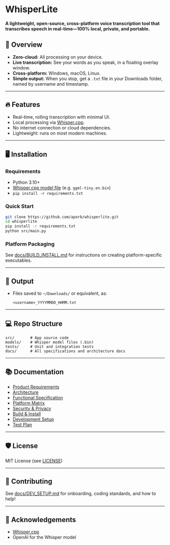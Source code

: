 # WhisperLite

**A lightweight, open-source, cross-platform voice transcription tool that transcribes speech in real-time—100% local, private, and portable.**

## 🚀 Overview

- **Zero-cloud:** All processing on your device.
- **Live transcription:** See your words as you speak, in a floating overlay window.
- **Cross-platform:** Windows, macOS, Linux.
- **Simple output:** When you stop, get a `.txt` file in your Downloads folder, named by username and timestamp.

---

## 🔥 Features

- Real-time, rolling transcription with minimal UI.
- Local processing via [Whisper.cpp](https://github.com/ggerganov/whisper.cpp).
- No internet connection or cloud dependencies.
- Lightweight: runs on most modern machines.

---

## 🖥️ Installation

### Requirements

- Python 3.10+
- [Whisper.cpp model file](https://huggingface.co/ggerganov/whisper.cpp/tree/main) (e.g. `ggml-tiny.en.bin`)
- `pip install -r requirements.txt`

### Quick Start

```bash
git clone https://github.com/aporb/whisperlite.git
cd whisperlite
pip install -r requirements.txt
python src/main.py
```

### Platform Packaging

See [docs/BUILD\_INSTALL.md](docs/BUILD_INSTALL.md) for instructions on creating platform-specific executables.

---

## 📁 Output

* Files saved to `~/Downloads/` or equivalent, as:

  ```
  <username>_YYYYMMDD_HHMM.txt
  ```

---

## 💻 Repo Structure

```
src/       # App source code
models/    # Whisper model files (.bin)
tests/     # Unit and integration tests
docs/      # All specifications and architecture docs
```

---

## 📚 Documentation

* [Product Requirements](docs/PRODUCT_REQUIREMENTS.md)
* [Architecture](docs/ARCHITECTURE.md)
* [Functional Specification](docs/FUNCTIONAL_SPEC.md)
* [Platform Matrix](docs/PLATFORM_MATRIX.md)
* [Security & Privacy](docs/SECURITY_PRIVACY.md)
* [Build & Install](docs/BUILD_INSTALL.md)
* [Development Setup](docs/DEV_SETUP.md)
* [Test Plan](docs/TEST_PLAN.md)

---

## 🛡️ License

MIT License (see [LICENSE](LICENSE))

---

## 🤝 Contributing

See [docs/DEV\_SETUP.md](docs/DEV_SETUP.md) for onboarding, coding standards, and how to help!

---

## 🙏 Acknowledgements

* [Whisper.cpp](https://github.com/ggerganov/whisper.cpp)
* OpenAI for the Whisper model
